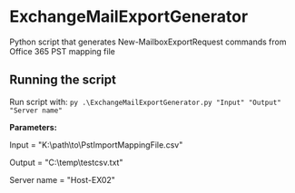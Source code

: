 # ExchangeMailExportGenerator
Python script that generates New-MailboxExportRequest commands from Office 365 PST mapping file 

## Running the script
Run script with: `py .\ExchangeMailExportGenerator.py "Input" "Output" "Server name"`

**Parameters:**

Input = "K:\\path\\to\\PstImportMappingFile.csv"

Output = "C:\\temp\\testcsv.txt"

Server name = "Host-EX02"
